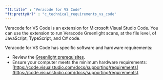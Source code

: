 ```yaml
---
"ft:title" : "Veracode for VS Code"
"ft:prettyUrl" : "c_technical_requirements_vs_code"
---
```

Veracode for VS Code is an extension for Microsoft Visual Studio Code. You can use the extension to run Veracode Greenlight scans, at the file level, of JavaScript, TypeScript, and C# code.

Veracode for VS Code has specific software and hardware requirements:

- Review the [Greenlight prerequisites](https://docs.veracode.com/r/Meet_Veracode_Greenlight_Prerequisites).
- Ensure your computer meets the minimum hardware requirements: [https://code.visualstudio.com/docs/supporting/requirements](https://code.visualstudio.com/docs/supporting/requirements).